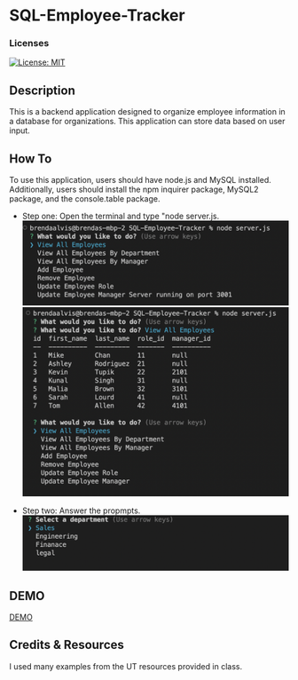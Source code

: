 # SQL-Employee-Tracker
### Licenses
[![License: MIT](https://img.shields.io/badge/License-MIT-blue.svg)](https://opensource.org/licenses/MIT)


 ## Description
 
 This is a backend application designed to organize employee information in a database for organizations. This application can store data based on user input. 
 
 ## How To

 To use this application, users should have node.js and MySQL installed. Additionally, users should install the npm inquirer package, MySQL2 package, and the console.table package.

 * Step one: Open the terminal and type "node server.js.
 ![initializing inquirer](./img/img1.jpeg)
 ![first prompt](./img/img2.jpeg)
 
 * Step two: Answer the propmpts.
 ![prompts](./img/img3.jpeg)



## DEMO

 [DEMO](https://drive.google.com/file/d/1xQpKoY3qxa5bVX8XCK7_bBf97V8Yse01/view?usp=sharing)


 ## Credits & Resources
 I used many examples from the UT resources provided in class. 
